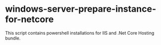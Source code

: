 # windows-server-prepare-instance-for-netcore
This script contains powershell installations for IIS and .Net Core Hosting bundle.
